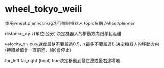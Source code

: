 # wheel_tokyo_weili
使用wheel_planner.msg進行控制機器人
topic名稱 /wheel/planner

distance_x y z(單位:公分)
決定機器人的移動方向跟移動距離

velocity_x y z(xy速度最快不要超過0.5，z最多不要超過1)
決定機器人的移動方向(持續給值會一直前進，給0會停止)

far_left far_right (bool)
true決定移動到最左邊或最右邊場地